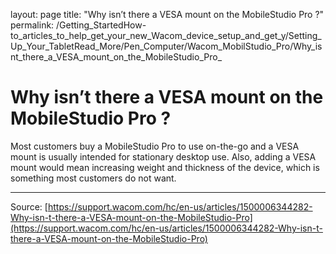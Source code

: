 layout: page
title: "Why isn’t there a VESA mount on the MobileStudio Pro ?"
permalink: /Getting_StartedHow-to_articles_to_help_get_your_new_Wacom_device_setup_and_get_y/Setting_Up_Your_TabletRead_More/Pen_Computer/Wacom_MobilStudio_Pro/Why_isnt_there_a_VESA_mount_on_the_MobileStudio_Pro_

# Why isn’t there a VESA mount on the MobileStudio Pro ?

Most customers buy a MobileStudio Pro to use on-the-go and a VESA mount is usually intended for stationary desktop use. Also, adding a VESA mount would mean increasing weight and thickness of the device, which is something most customers do not want.

---
Source: [https://support.wacom.com/hc/en-us/articles/1500006344282-Why-isn-t-there-a-VESA-mount-on-the-MobileStudio-Pro](https://support.wacom.com/hc/en-us/articles/1500006344282-Why-isn-t-there-a-VESA-mount-on-the-MobileStudio-Pro)
